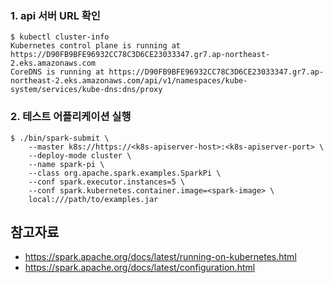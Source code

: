 
### 1. api 서버 URL 확인 ###

```
$ kubectl cluster-info
Kubernetes control plane is running at https://D90FB9BFE96932CC78C3D6CE23033347.gr7.ap-northeast-2.eks.amazonaws.com
CoreDNS is running at https://D90FB9BFE96932CC78C3D6CE23033347.gr7.ap-northeast-2.eks.amazonaws.com/api/v1/namespaces/kube-system/services/kube-dns:dns/proxy
```

### 2. 테스트 어플리케이션 실행 ###

```
$ ./bin/spark-submit \
    --master k8s://https://<k8s-apiserver-host>:<k8s-apiserver-port> \
    --deploy-mode cluster \
    --name spark-pi \
    --class org.apache.spark.examples.SparkPi \
    --conf spark.executor.instances=5 \
    --conf spark.kubernetes.container.image=<spark-image> \
    local:///path/to/examples.jar
```


## 참고자료 ##

* https://spark.apache.org/docs/latest/running-on-kubernetes.html
* https://spark.apache.org/docs/latest/configuration.html
